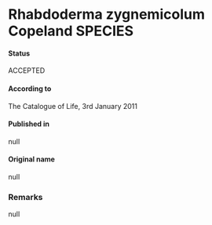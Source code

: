 # Rhabdoderma zygnemicolum Copeland SPECIES

#### Status
ACCEPTED

#### According to
The Catalogue of Life, 3rd January 2011

#### Published in
null

#### Original name
null

### Remarks
null